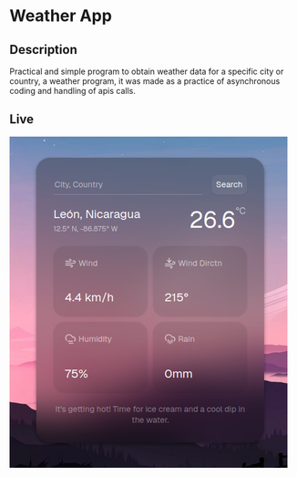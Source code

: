 # Weather App

## Description
Practical and simple program to obtain weather data for a specific city or country, a weather program, it was made as a practice of asynchronous coding and handling of apis calls.

## Live
![demo](assets/images/demo-0.png)